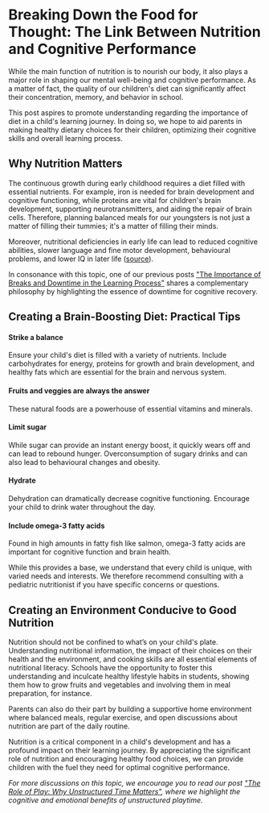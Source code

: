 # Breaking Down the Food for Thought: The Link Between Nutrition and Cognitive Performance  

While the main function of nutrition is to nourish our body, it also plays a major role in shaping our mental well-being and cognitive performance. As a matter of fact, the quality of our children's diet can significantly affect their concentration, memory, and behavior in school.

This post aspires to promote understanding regarding the importance of diet in a child's learning journey. In doing so, we hope to aid parents in making healthy dietary choices for their children, optimizing their cognitive skills and overall learning process.

## **Why Nutrition Matters**
The continuous growth during early childhood requires a diet filled with essential nutrients. For example, iron is needed for brain development and cognitive functioning, while proteins are vital for children's brain development, supporting neurotransmitters, and aiding the repair of brain cells. Therefore, planning balanced meals for our youngsters is not just a matter of filling their tummies; it's a matter of filling their minds. 

Moreover, nutritional deficiencies in early life can lead to reduced cognitive abilities, slower language and fine motor development, behavioural problems, and lower IQ in later life ([source](https://www.ncbi.nlm.nih.gov/pmc/articles/PMC3738995/)).

In consonance with this topic, one of our previous posts ["The Importance of Breaks and Downtime in the Learning Process"](/xedublog/importance-of-breaks-and-downtime-in-the-learning-process.html) shares a complementary philosophy by highlighting the essence of downtime for cognitive recovery.

## **Creating a Brain-Boosting Diet: Practical Tips**

#### **Strike a balance**
Ensure your child's diet is filled with a variety of nutrients. Include carbohydrates for energy, proteins for growth and brain development, and healthy fats which are essential for the brain and nervous system.

#### **Fruits and veggies are always the answer**
These natural foods are a powerhouse of essential vitamins and minerals.

#### **Limit sugar**
While sugar can provide an instant energy boost, it quickly wears off and can lead to rebound hunger. Overconsumption of sugary drinks and can also lead to behavioural changes and obesity.

#### **Hydrate**
Dehydration can dramatically decrease cognitive functioning. Encourage your child to drink water throughout the day.

#### **Include omega-3 fatty acids**
Found in high amounts in fatty fish like salmon, omega-3 fatty acids are important for cognitive function and brain health.

While this provides a base, we understand that every child is unique, with varied needs and interests. We therefore recommend consulting with a pediatric nutritionist if you have specific concerns or questions.

## **Creating an Environment Conducive to Good Nutrition**
Nutrition should not be confined to what’s on your child's plate. Understanding nutritional information, the impact of their choices on their health and the environment, and cooking skills are all essential elements of nutritional literacy. Schools have the opportunity to foster this understanding and inculcate healthy lifestyle habits in students, showing them how to grow fruits and vegetables and involving them in meal preparation, for instance.

Parents can also do their part by building a supportive home environment where balanced meals, regular exercise, and open discussions about nutrition are part of the daily routine.

Nutrition is a critical component in a child's development and has a profound impact on their learning journey. By appreciating the significant role of nutrition and encouraging healthy food choices, we can provide children with the fuel they need for optimal cognitive performance.

_For more discussions on this topic, we encourage you to read our post ["The Role of Play: Why Unstructured Time Matters"](/xedublog/the-role-of-play-why-unstructured-time-matters.html), where we highlight the cognitive and emotional benefits of unstructured playtime._